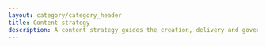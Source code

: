 ```yaml
---
layout: category/category_header
title: Content strategy
description: A content strategy guides the creation, delivery and governance of useful, usable content.
---
```

